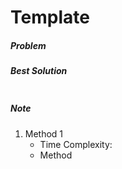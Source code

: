 # Template
##### Problem

##### Best Solution
```python
```
##### Note
1. Method 1
    * Time Complexity:
    * Method
